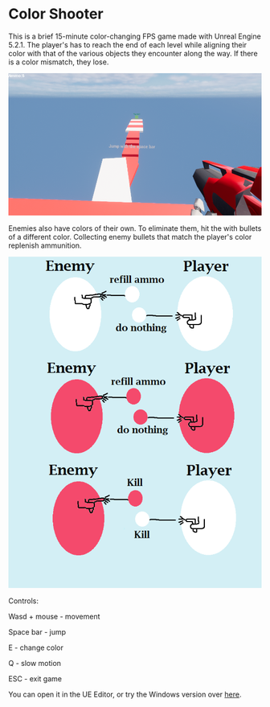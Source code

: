 # Color Shooter

This is a brief 15-minute color-changing FPS game made with Unreal Engine 5.2.1. The player's has to reach the end of each level while aligning their color with that of the various objects they encounter along the way. If there is a color mismatch, they lose. 

![Screenshot1](Static/screenshot.png?raw=true "Title")

Enemies also have colors of their own. To eliminate them, hit the with bullets of a different color. Collecting enemy bullets that match the player's color replenish ammunition.

![Screenshot2](Static/Manual.png?raw=true "Title")

Controls:

Wasd + mouse - movement

Space bar - jump

E -  change color

Q - slow motion

ESC - exit game

You can open it in the UE Editor, or try the Windows version over [here](https://mega.nz/file/Lw5hFZZb#rKJXFp2-o6iZWxxZussmQG3_x4r6KM9-Q2gn3hzue8I).
